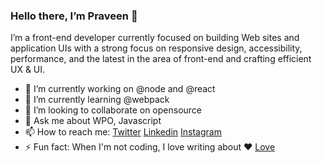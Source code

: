 ### Hello there, I’m Praveen 👋

I’m a front-end developer currently focused on building Web sites and application UIs with a strong focus on responsive design, accessibility, performance, and the latest in the area of front-end and crafting efficient UX & UI.

- 🔭 I’m currently working on @node and @react
- 🌱 I’m currently learning @webpack
- 👯 I’m looking to collaborate on opensource
- 💬 Ask me about WPO, Javascript
- 📫 How to reach me: <a href="https://twitter.com/PraveenPal4232">Twitter</a>  <a href="https://www.linkedin.com/in/praveenpal4232/">Linkedin</a>  <a href="https://www.instagram.com/praveenpal4232/">Instagram</a>  
- ⚡ Fun fact: When I'm not coding, I love writing about ❤️ <a href="https://www.instagram.com/ishqkepaigaam/">Love</a> 
